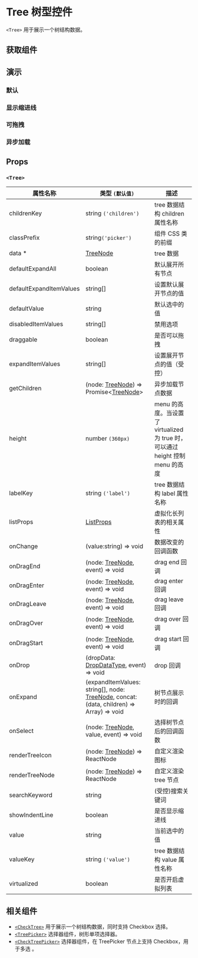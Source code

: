 # Tree 树型控件

`<Tree>` 用于展示一个树结构数据。

## 获取组件

<!--{include:<import-guide>}-->

## 演示

### 默认

<!--{include:`basic.md`}-->

### 显示缩进线

<!--{include:`show-indent-line.md`}-->

### 可拖拽

<!--{include:`draggable.md`}-->

### 异步加载

<!--{include:`async.md`}-->

## Props

### `<Tree>`

| 属性名称                | 类型 `(默认值)`                                                                                | 描述                                                                            |
| ----------------------- | ---------------------------------------------------------------------------------------------- | ------------------------------------------------------------------------------- |
| childrenKey             | string `('children')`                                                                          | tree 数据结构 children 属性名称                                                 |
| classPrefix             | string`('picker')`                                                                             | 组件 CSS 类的前缀                                                               |
| data \*                 | [TreeNode][item]                                                                               | tree 数据                                                                       |
| defaultExpandAll        | boolean                                                                                        | 默认展开所有节点                                                                |
| defaultExpandItemValues | string[]                                                                                       | 设置默认展开节点的值                                                            |
| defaultValue            | string                                                                                         | 默认选中的值                                                                    |
| disabledItemValues      | string[]                                                                                       | 禁用选项                                                                        |
| draggable               | boolean                                                                                        | 是否可以拖拽                                                                    |
| expandItemValues        | string[]                                                                                       | 设置展开节点的值（受控）                                                        |
| getChildren             | (node: [TreeNode][item]) => Promise&lt;[TreeNode][item]&gt;                                    | 异步加载节点数据                                                                |
| height                  | number `(360px)`                                                                               | menu 的高度。当设置了 virtualized 为 true 时， 可以通过 height 控制 menu 的高度 |
| labelKey                | string `('label')`                                                                             | tree 数据结构 label 属性名称                                                    |
| listProps               | [ListProps][listprops]                                                                         | 虚拟化长列表的相关属性                                                          |
| onChange                | (value:string) => void                                                                         | 数据改变的回调函数                                                              |
| onDragEnd               | (node: [TreeNode][item], event) => void                                                        | drag end 回调                                                                   |
| onDragEnter             | (node: [TreeNode][item], event) => void                                                        | drag enter 回调                                                                 |
| onDragLeave             | (node: [TreeNode][item], event) => void                                                        | drag leave 回调                                                                 |
| onDragOver              | (node: [TreeNode][item], event) => void                                                        | drag over 回调                                                                  |
| onDragStart             | (node: [TreeNode][item], event) => void                                                        | drag start 回调                                                                 |
| onDrop                  | (dropData: [DropDataType][drop], event) => void                                                | drop 回调                                                                       |
| onExpand                | (expandItemValues: string[], node: [TreeNode][item], concat:(data, children) => Array) => void | 树节点展示时的回调                                                              |
| onSelect                | (node: [TreeNode][item], value, event) => void                                                 | 选择树节点后的回调函数                                                          |
| renderTreeIcon          | (node: [TreeNode][item]) => ReactNode                                                          | 自定义渲染 图标                                                                 |
| renderTreeNode          | (node: [TreeNode][item]) => ReactNode                                                          | 自定义渲染 tree 节点                                                            |
| searchKeyword           | string                                                                                         | (受控)搜索关键词                                                                |
| showIndentLine          | boolean                                                                                        | 是否显示缩进线                                                                  |
| value                   | string                                                                                         | 当前选中的值                                                                    |
| valueKey                | string `('value')`                                                                             | tree 数据结构 value 属性名称                                                    |
| virtualized             | boolean                                                                                        | 是否开启虚拟列表                                                                |

<!--{include:(_common/types/tree-node.md)}-->
<!--{include:(_common/types/list-props.md)}-->
<!--{include:(components/tree/fragments/drop-data-type.md)}-->

## 相关组件

- [`<CheckTree>`](/zh/components/check-tree) 用于展示一个树结构数据，同时支持 Checkbox 选择。
- [`<TreePicker>`](/zh/components/tree-picker) 选择器组件，树形单项选择器。
- [`<CheckTreePicker>`](/zh/components/check-tree-picker) 选择器组件，在 TreePicker 节点上支持 Checkbox，用于多选 。

[listprops]: #code-ts-list-props-code
[item]: #code-ts-tree-node-code
[drop]: #code-ts-drop-data-type-code
